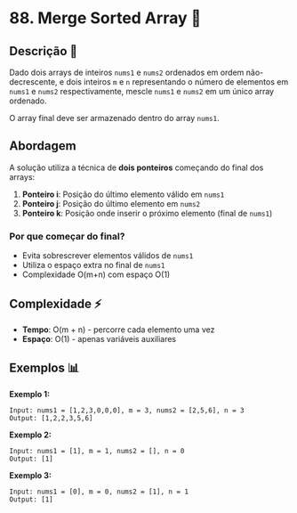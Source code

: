 # 88. Merge Sorted Array 🔀

## Descrição 📝

Dado dois arrays de inteiros `nums1` e `nums2` ordenados em ordem não-decrescente, e dois inteiros `m` e `n` representando o número de elementos em `nums1` e `nums2` respectivamente, mescle `nums1` e `nums2` em um único array ordenado.

O array final deve ser armazenado dentro do array `nums1`.

## Abordagem 

A solução utiliza a técnica de **dois ponteiros** começando do final dos arrays:

1. **Ponteiro i**: Posição do último elemento válido em `nums1`
2. **Ponteiro j**: Posição do último elemento em `nums2`  
3. **Ponteiro k**: Posição onde inserir o próximo elemento (final de `nums1`)

### Por que começar do final?

- Evita sobrescrever elementos válidos de `nums1`
- Utiliza o espaço extra no final de `nums1`
- Complexidade O(m+n) com espaço O(1)

## Complexidade ⚡

- **Tempo**: O(m + n) - percorre cada elemento uma vez
- **Espaço**: O(1) - apenas variáveis auxiliares

## Exemplos 📊

**Exemplo 1:**
```
Input: nums1 = [1,2,3,0,0,0], m = 3, nums2 = [2,5,6], n = 3
Output: [1,2,2,3,5,6]
```

**Exemplo 2:**
```
Input: nums1 = [1], m = 1, nums2 = [], n = 0
Output: [1]
```

**Exemplo 3:**
```
Input: nums1 = [0], m = 0, nums2 = [1], n = 1
Output: [1]
```